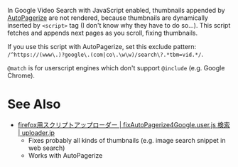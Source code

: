 In Google Video Search with JavaScript enabled, thumbnails appended by [AutoPagerize](http://autopagerize.net/) are not rendered, because thumbnails are dynamically inserted by `<script>` tag (I don't know why they have to do so...). This script fetches and appends next pages as you scroll, fixing thumbnails.

If you use this script with AutoPagerize, set this exclude pattern: `/^https://(www\.)?google\.(com|co\.\w\w)/search\?.*tbm=vid.*/`.

`@match` is for userscript engines which don't support `@include` (e.g. Google Chrome).

# See Also

- [firefox用スクリプトアップローダー | fixAutoPagerize4Google.user.js 検索 | uploader.jp](http://u6.getuploader.com/script/search?q=fixAutoPagerize4Google.user.js)
  - Fixes probably all kinds of thumbnails (e.g. image search snippet in web search)
  - Works with AutoPagerize
